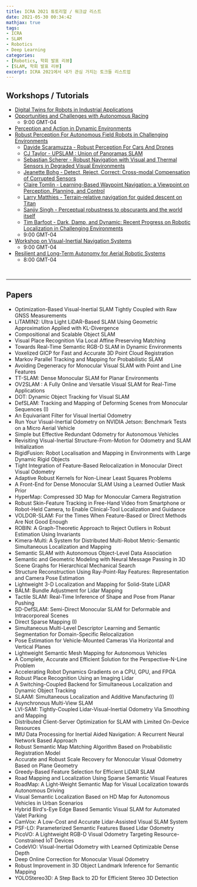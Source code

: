 ```yaml
---
title: ICRA 2021 튜토리얼 / 워크샵 리스트
date: 2021-05-30 00:34:42
mathjax: true
tags: 
- ICRA
- SLAM
- Robotics
- Deep Learning
categories: 
- [Robotics, 학회 발표 리뷰]
- [SLAM, 학회 발표 리뷰]
excerpt: ICRA 2021에서 내가 관심 가지는 토크들 리스트업
---
```


## Workshops / Tutorials

- [Digital Twins for Robots in Industrial Applications](https://youtu.be/DL3NwhLQveo)
- [Opportunities and Challenges with Autonomous Racing](https://youtube.com/playlist?list=PL868twsx7OjfLauAOvcfNs7lO9NhuKryc)
  - 9:00 GMT-04
- [Perception and Action in Dynamic Environments](https://youtube.com/playlist?list=PLeXWz-g2If964IW2TXvxim2TuebT0dKMB)
- [Robust Perception For Autonomous Field Robots in Challenging Environments](https://youtube.com/playlist?list=PL868twsx7OjfLauAOvcfNs7lO9NhuKryc)
  - [Davide Scaramuzza - Robust Perception For Cars And Drones](https://youtu.be/s5LL0NYbI-U)
  - [CJ Taylor - UPSLAM : Union of Panoramas SLAM](https://youtu.be/zR2uR1hCcL0)
  - [Sebastian Scherer - Robust Navigation with Visual and Thermal Sensors in Degraded Visual Environments](https://youtu.be/KH5_eCivG7M)
  - [Jeanette Bohg - Detect, Reject, Correct: Cross-modal Compensation of Corrupted Sensors](https://youtu.be/fTwtz_aXnD8)
  - [Claire Tomlin - Learning-Based Waypoint Navigation: a Viewpoint on Perception, Planning, and Control](https://youtu.be/wg-D-KTbtnw)
  - [Larry Matthies - Terrain-relative navigation for guided descent on Titan](https://youtu.be/KFyl3MlLv1Y)
  - [Sanjiv Singh - Perceptual robustness to obscurants and the world itself](https://youtu.be/eti0Txui89k)
  - [Tim Barfoot - Dark, Damp, and Dynamic: Recent Progress on Robotic Localization in Challenging Environments](https://youtu.be/qFAyVKZ068M)
  - 9:00 GMT-04
- [Workshop on Visual-Inertial Navigation Systems](https://www.youtube.com/watch?v=xlDbuw6skag&ab_channel=RobotPerceptionandNavigationGroup)
  - 9:00 GMT-04
- [Resilient and Long-Term Autonomy for Aerial Robotic Systems](https://www.aerial-robotics-workshop.com/agenda.html)
  - 8:00 GMT-04

&nbsp;

---
## Papers

- Optimization-Based Visual-Inertial SLAM Tightly Coupled with Raw GNSS Measurements
- LiTAMIN2: Ultra Light LiDAR-Based SLAM Using Geometric Approximation Applied with KL-Divergence
- Compositional and Scalable Object SLAM
- Visual Place Recognition Via Local Affine Preserving Matching
- Towards Real-Time Semantic RGB-D SLAM in Dynamic Environments
- Voxelized GICP for Fast and Accurate 3D Point Cloud Registration
- Markov Parallel Tracking and Mapping for Probabilistic SLAM
- Avoiding Degeneracy for Monocular Visual SLAM with Point and Line Features
- TT-SLAM: Dense Monocular SLAM for Planar Environments
- OV2SLAM : A Fully Online and Versatile Visual SLAM for Real-Time Applications
- DOT: Dynamic Object Tracking for Visual SLAM
- DefSLAM: Tracking and Mapping of Deforming Scenes from Monocular Sequences (I)
- An Equivariant Filter for Visual Inertial Odometry
- Run Your Visual-Inertial Odometry on NVIDIA Jetson: Benchmark Tests on a Micro Aerial Vehicle
- Simple but Effective Redundant Odometry for Autonomous Vehicles
- Revisiting Visual-Inertial Structure-From-Motion for Odometry and SLAM Initialization
- RigidFusion: Robot Localisation and Mapping in Environments with Large Dynamic Rigid Objects
- Tight Integration of Feature-Based Relocalization in Monocular Direct Visual Odometry
- Adaptive Robust Kernels for Non-Linear Least Squares Problems
- A Front-End for Dense Monocular SLAM Using a Learned Outlier Mask Prior
- HyperMap: Compressed 3D Map for Monocular Camera Registration
- Robust Skin-Feature Tracking in Free-Hand Video from Smartphone or Robot-Held Camera, to Enable Clinical-Tool Localization and Guidance
- VOLDOR-SLAM: For the Times When Feature-Based or Direct Methods Are Not Good Enough
- ROBIN: A Graph-Theoretic Approach to Reject Outliers in Robust Estimation Using Invariants
- Kimera-Multi: A System for Distributed Multi-Robot Metric-Semantic Simultaneous Localization and Mapping
- Semantic SLAM with Autonomous Object-Level Data Association
- Semantic and Geometric Modeling with Neural Message Passing in 3D Scene Graphs for Hierarchical Mechanical Search
- Structure Reconstruction Using Ray-Point-Ray Features: Representation and Camera Pose Estimation
- Lightweight 3-D Localization and Mapping for Solid-State LiDAR
- BALM: Bundle Adjustment for Lidar Mapping
- Tactile SLAM: Real-Time Inference of Shape and Pose from Planar Pushing
- SD-DefSLAM: Semi-Direct Monocular SLAM for Deformable and Intracorporeal Scenes
- Direct Sparse Mapping (I)
- Simultaneous Multi-Level Descriptor Learning and Semantic Segmentation for Domain-Specific Relocalization
- Pose Estimation for Vehicle-Mounted Cameras Via Horizontal and Vertical Planes
- Lightweight Semantic Mesh Mapping for Autonomous Vehicles
- A Complete, Accurate and Efficient Solution for the Perspective-N-Line Problem
- Accelerating Robot Dynamics Gradients on a CPU, GPU, and FPGA
- Robust Place Recognition Using an Imaging Lidar
- A Switching-Coupled Backend for Simultaneous Localization and Dynamic Object Tracking
- SLAAM: Simultaneous Localization and Additive Manufacturing (I)
- Asynchronous Multi-View SLAM
- LVI-SAM: Tightly-Coupled Lidar-Visual-Inertial Odometry Via Smoothing and Mapping
- Distributed Client-Server Optimization for SLAM with Limited On-Device Resources
- IMU Data Processing for Inertial Aided Navigation: A Recurrent Neural Network Based Approach
- Robust Semantic Map Matching Algorithm Based on Probabilistic Registration Model
- Accurate and Robust Scale Recovery for Monocular Visual Odometry Based on Plane Geometry
- Greedy-Based Feature Selection for Efficient LiDAR SLAM
- Road Mapping and Localization Using Sparse Semantic Visual Features
- RoadMap: A Light-Weight Semantic Map for Visual Localization towards Autonomous Driving
- Visual Semantic Localization Based on HD Map for Autonomous Vehicles in Urban Scenarios
- Hybrid Bird's-Eye Edge Based Semantic Visual SLAM for Automated Valet Parking
- CamVox: A Low-Cost and Accurate Lidar-Assisted Visual SLAM System
- PSF-LO: Parameterized Semantic Features Based Lidar Odometry
- PicoVO: A Lightweight RGB-D Visual Odometry Targeting Resource-Constrained IoT Devices
- CodeVIO: Visual-Inertial Odometry with Learned Optimizable Dense Depth
- Deep Online Correction for Monocular Visual Odometry
- Robust Improvement in 3D Object Landmark Inference for Semantic Mapping
- YOLOStereo3D: A Step Back to 2D for Efficient Stereo 3D Detection